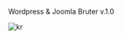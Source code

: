 
Wordpress & Joomla Bruter v.1.0

![kr](https://user-images.githubusercontent.com/72355033/101483464-3e081b00-3969-11eb-9174-6622b672cf9e.PNG)
